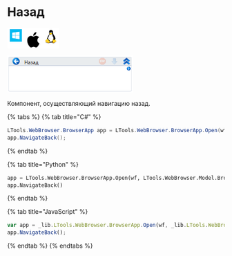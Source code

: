 # Назад

![](<../../../.gitbook/assets/image (100) (1) (1) (140).png>)

![](<../../../.gitbook/assets/image (351).png>)

Компонент, осуществляющий навигацию назад.

{% tabs %}
{% tab title="C#" %}
```csharp
LTools.WebBrowser.BrowserApp app = LTools.WebBrowser.BrowserApp.Open(wf, LTools.WebBrowser.Model.BrowserTypes.IE);
app.NavigateBack();
```
{% endtab %}

{% tab title="Python" %}
```python
app = LTools.WebBrowser.BrowserApp.Open(wf, LTools.WebBrowser.Model.BrowserTypes.IE)
app.NavigateBack()
```
{% endtab %}

{% tab title="JavaScript" %}
```javascript
var app = _lib.LTools.WebBrowser.BrowserApp.Open(wf, _lib.LTools.WebBrowser.Model.BrowserTypes.IE);
app.NavigateBack();
```
{% endtab %}
{% endtabs %}
